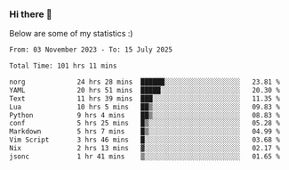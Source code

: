 ### Hi there 👋
Below are some of my statistics :)

<!--START_SECTION:waka-->

```txt
From: 03 November 2023 - To: 15 July 2025

Total Time: 101 hrs 11 mins

norg             24 hrs 28 mins  ██████░░░░░░░░░░░░░░░░░░░   23.81 %
YAML             20 hrs 51 mins  █████░░░░░░░░░░░░░░░░░░░░   20.30 %
Text             11 hrs 39 mins  ███░░░░░░░░░░░░░░░░░░░░░░   11.35 %
Lua              10 hrs 5 mins   ██▒░░░░░░░░░░░░░░░░░░░░░░   09.83 %
Python           9 hrs 4 mins    ██▒░░░░░░░░░░░░░░░░░░░░░░   08.83 %
conf             5 hrs 25 mins   █▒░░░░░░░░░░░░░░░░░░░░░░░   05.28 %
Markdown         5 hrs 7 mins    █▒░░░░░░░░░░░░░░░░░░░░░░░   04.99 %
Vim Script       3 hrs 46 mins   █░░░░░░░░░░░░░░░░░░░░░░░░   03.68 %
Nix              2 hrs 13 mins   ▓░░░░░░░░░░░░░░░░░░░░░░░░   02.17 %
jsonc            1 hr 41 mins    ▒░░░░░░░░░░░░░░░░░░░░░░░░   01.65 %
```

<!--END_SECTION:waka-->

<!--
**KlapenHz/KlapenHz** is a ✨ _special_ ✨ repository because its `README.md` (this file) appears on your GitHub profile.

Here are some ideas to get you started:

- 🔭 I’m currently working on ...
- 🌱 I’m currently learning ...
- 👯 I’m looking to collaborate on ...
- 🤔 I’m looking for help with ...
- 💬 Ask me about ...
- 📫 How to reach me: ...
- 😄 Pronouns: ...
- ⚡ Fun fact: ...
-->
